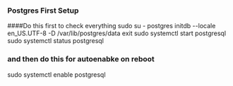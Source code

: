 ### Postgres First Setup

####Do this first to check everything 
sudo su - postgres
initdb --locale en_US.UTF-8 -D /var/lib/postgres/data
exit
sudo systemctl start postgresql
sudo systemctl status postgresql


### and then do this for autoenabke on reboot


sudo systemctl enable postgresql
